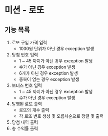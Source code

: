 # 미션 - 로또

## 기능 목록
 1. 로또 구입 가격 입력
    - 1000원 단위가 아닌 경우 exception 발생
 2. 당첨 번호 입력
    - 1 ~ 45 까지가 아닌 경우 exception 발생
    - 수가 아닌 경우 exception 발생
    - 6개가 아닌 경우 exception 발생
    - 중복이 없는 경우 exception 발생
 3. 보너스 번호 입력
    - 1 ~ 45 까지가 아닌 경우 exception 발생
    - 수가 아닌 경우 exception 발생
 4. 발행된 로또 출력
    - 로또의 개수 출력
    - 각 로또 번호 생성 및 오름차순으로 정렬 및 출력
 5. 당첨 내역 출력
 6. 총 수익률 출력 